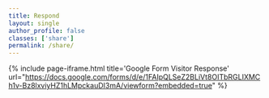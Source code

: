 ```yaml
---
title: Respond
layout: single
author_profile: false
classes: ['share']
permalink: /share/
---
```


{% include page-iframe.html title='Google Form Visitor Response' url="https://docs.google.com/forms/d/e/1FAIpQLSeZ2BLiVt8OITbRGLIXMCh1v-Bz8lxviyHZ1hLMpckauDI3mA/viewform?embedded=true" %}
